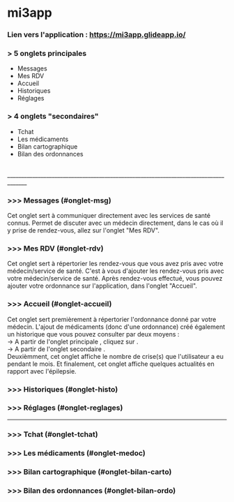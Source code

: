 # mi3app

### Lien vers l'application : https://mi3app.glideapp.io/



### > 5 onglets principales
- <a name="onglet-msg">Messages</a>
- <a name="onglet-rdv">Mes RDV</a>
- <a name="onglet-accueil">Accueil</a>
- <a name="onglet-histo">Historiques</a>
- <a name="onglet-reglages">Réglages</a>

### > 4 onglets "secondaires"
- <a name="onglet-tchat">Tchat</a>
- <a name="onglet-medoc">Les médicaments</a>
- <a name="onglet-bilan-carto">Bilan cartographique</a>
- <a name="onglet-bilan-ordo">Bilan des ordonnances</a>
</br>
_____________________________________________________________________________________

### >>> Messages (#onglet-msg)
<p>Cet onglet sert à communiquer directement avec les services de santé connus.
Permet de discuter avec un médecin directement, dans le cas où il y prise de rendez-vous, allez sur l'onglet "Mes RDV".</p>

### >>> Mes RDV (#onglet-rdv)
<p>Cet onglet sert à répertorier les rendez-vous que vous avez pris avec votre médecin/service de santé.
C'est à vous d'ajouter les rendez-vous pris avec votre médecin/service de santé.
Après rendez-vous effectué, vous pouvez ajouter votre ordonnance sur l'application, dans l'onglet "Accueil".</p>

### >>> Accueil (#onglet-accueil)
Cet onglet sert premièrement à répertorier l'ordonnance donné par votre médecin.
L'ajout de médicaments (donc d'une ordonnance) créé également un historique que vous pouvez consulter par deux moyens :</br>
-> A partir de l'onglet principale <Historiques>, cliquez sur <Bilan des ordonnances>.</br>
-> A partir de l'onglet secondaire <Bilan des ordonnances>.</br>
Deuxièmment, cet onglet affiche le nombre de crise(s) que l'utilisateur a eu pendant le mois.
Et finalement, cet onglet affiche quelques actualités en rapport avec l'épilepsie.

### >>> Historiques (#onglet-histo)

### >>> Réglages (#onglet-reglages)

_____________________________________________________________________________________

### >>> Tchat (#onglet-tchat)

### >>> Les médicaments (#onglet-medoc)

### >>> Bilan cartographique (#onglet-bilan-carto)

### >>> Bilan des ordonnances (#onglet-bilan-ordo)




